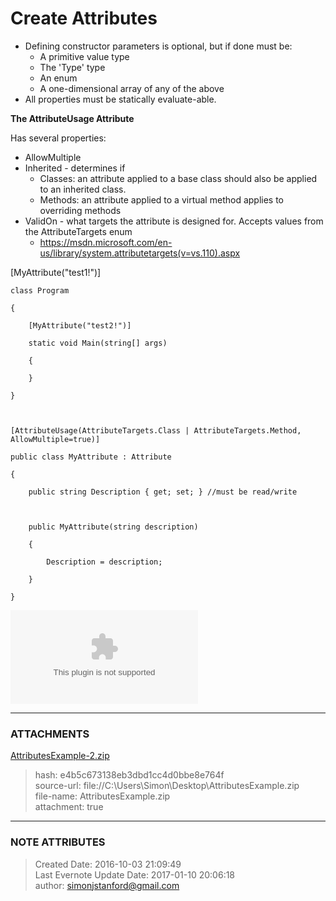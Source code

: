 # Create Attributes

  * Defining constructor parameters is optional, but if done must be: 
    * A primitive value type
    * The 'Type' type
    * An enum
    * A one-dimensional array of any of the above
  * All properties must be statically evaluate-able.

  

 **The AttributeUsage Attribute**

Has several properties:

  * AllowMultiple
  * Inherited - determines if 
    * Classes: an attribute applied to a base class should also be applied to an inherited class.
    * Methods: an attribute applied to a virtual method applies to overriding methods
  * ValidOn - what targets the attribute is designed for. Accepts values from the AttributeTargets enum 
    * <https://msdn.microsoft.com/en-us/library/system.attributetargets(v=vs.110).aspx>

  

  

   [MyAttribute("test1!")]

    class Program

    {

        [MyAttribute("test2!")]

        static void Main(string[] args)

        {

        }

    }

  

    [AttributeUsage(AttributeTargets.Class | AttributeTargets.Method, AllowMultiple=true)]

    public class MyAttribute : Attribute

    {

        public string Description { get; set; } //must be read/write

  

        public MyAttribute(string description)

        {

            Description = description;

        }

    }

  

![noteattachment1][e4b5c673138eb3dbd1cc4d0bbe8e764f]

  


---
### ATTACHMENTS
[e4b5c673138eb3dbd1cc4d0bbe8e764f]: media/AttributesExample-2.zip
[AttributesExample-2.zip](media/AttributesExample-2.zip)
>hash: e4b5c673138eb3dbd1cc4d0bbe8e764f  
>source-url: file://C:\Users\Simon\Desktop\AttributesExample.zip  
>file-name: AttributesExample.zip  
>attachment: true  

---
### NOTE ATTRIBUTES
>Created Date: 2016-10-03 21:09:49  
>Last Evernote Update Date: 2017-01-10 20:06:18  
>author: simonjstanford@gmail.com  
<!--stackedit_data:
eyJoaXN0b3J5IjpbLTEzMDc1NDE4ODZdfQ==
-->